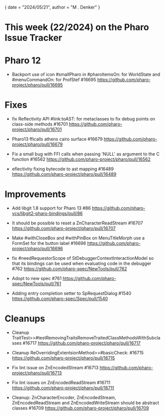 {
	date = "2024/05/21",
	author = "M . Denker"
}


# This week (22/2024) on the Pharo Issue Tracker

# Pharo 12

- Backport use of icon #smallPharo in #pharoItemsOn: for WorldState and #menuCommandOn: for ProfStef #16695
	https://github.com/pharo-project/pharo/pull/16695


# Fixes

- fix Reflectivity API #link:toAST: for metaclasses to fix debug points on class-side methods #16701
	https://github.com/pharo-project/pharo/pull/16701

- Pharo13 fficalls athens cairo surface #16679
	https://github.com/pharo-project/pharo/pull/16679
	
- Fix a small bug with FFI calls when passing 'NULL' as argument to the C function #16562
	https://github.com/pharo-project/pharo/pull/16562
	
- eflectivity fixing bytecode to ast mapping #16489
	https://github.com/pharo-project/pharo/pull/16489

# Improvements
- Add libgit 1.8 support for Pharo 13 #86
	https://github.com/pharo-vcs/libgit2-pharo-bindings/pull/86

- It should be possible to reset a ZnCharacterReadStream #16707
	https://github.com/pharo-project/pharo/pull/16707

- Make #withCloseBox and #withPinBox on MenuTitleMorph use a FormSet for the button label #16696
	https://github.com/pharo-project/pharo/pull/16696
	
- fix #needRequestorScope of StDebuggerContextInteractionModel so that its bindings can be used when evaluating code in the debugger #762
	https://github.com/pharo-spec/NewTools/pull/762
	
- Adopt to new spec #761
	https://github.com/pharo-spec/NewTools/pull/761

- Adding entry completion setter to SpRequestDialog #1540
	https://github.com/pharo-spec/Spec/pull/1540
	
# Cleanups

- Cleanup TraitTest>>#testRemovingTraitsRemoveTraitedClassMethodsWithSubclasses #16717
	https://github.com/pharo-project/pharo/pull/16717
	
- Cleanup ReOverridingExtentsionMethod>>#basicCheck: #16715
	https://github.com/pharo-project/pharo/pull/16715
	
- Fix lint issue on ZnEncodedStream #16713
	https://github.com/pharo-project/pharo/pull/16713
	
- Fix lint issues on ZnEncodedReadStream #16711
	https://github.com/pharo-project/pharo/pull/16711
	
- Cleanup: ZnCharacterEncoder, ZnEncodedStream, ZnEncodedReadStream and ZnEncodedWriteStream should be abstract classes #16709
	https://github.com/pharo-project/pharo/pull/16709